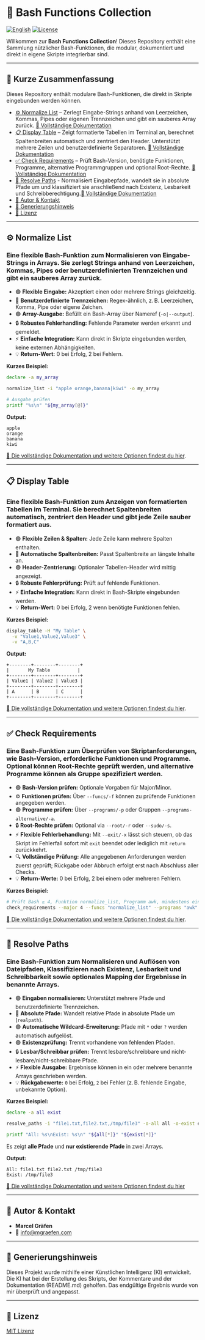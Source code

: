 # 📂 Bash Functions Collection

[![English](https://img.shields.io/badge/Sprache-English-blue)](./README.md)
[![License](https://img.shields.io/badge/license-MIT-lightgrey.svg)](https://opensource.org/licenses/MIT)

Willkommen zur **Bash Functions Collection**!
Dieses Repository enthält eine Sammlung nützlicher Bash-Funktionen, die modular, dokumentiert und direkt in eigene Skripte integrierbar sind.

---

## 📌 Kurze Zusammenfassung

Dieses Repository enthält modulare Bash-Funktionen, die direkt in Skripte eingebunden werden können.

* [⚙️ Normalize List](#%EF%B8%8F-normalize-list) – Zerlegt Eingabe-Strings anhand von Leerzeichen, Kommas, Pipes oder eigenen Trennzeichen und gibt ein sauberes Array zurück. [🔗 Vollständige Dokumentation](Normalize_List/README.de.md)
* [📋 Display Table](#-display-table) – Zeigt formatierte Tabellen im Terminal an, berechnet Spaltenbreiten automatisch und zentriert den Header. Unterstützt mehrere Zeilen und benutzerdefinierte Separatoren. [🔗 Vollständige Dokumentation](Display_Table/README.de.md)
* [✅ Check Requirements](#-check-requirements) – Prüft Bash-Version, benötigte Funktionen, Programme, alternative Programmgruppen und optional Root-Rechte. [🔗 Vollständige Dokumentation](Check_Requirements/README.de.md)
* [📂 Resolve Paths](#-resolve-paths) - Normalisiert Eingabepfade, wandelt sie in absolute Pfade um und klassifiziert sie anschließend nach Existenz, Lesbarkeit und Schreibberechtigung.[🔗 Vollständige Dokumentation](Resolve_Paths/README.de.md)
* [👤 Autor & Kontakt](#-autor--kontakt)
* [🤖 Generierungshinweis](#-generierungshinweis)
* [📜 Lizenz](#-lizenz)

---

## ⚙️ Normalize List

### Eine flexible Bash-Funktion zum Normalisieren von Eingabe-Strings in Arrays. Sie zerlegt Strings anhand von Leerzeichen, Kommas, Pipes oder benutzerdefinierten Trennzeichen und gibt ein sauberes Array zurück.

* 🟢 **Flexible Eingabe:** Akzeptiert einen oder mehrere Strings gleichzeitig.
* 🔹 **Benutzerdefinierte Trennzeichen:** Regex-ähnlich, z. B. Leerzeichen, Komma, Pipe oder eigene Zeichen.
* 🟣 **Array-Ausgabe:** Befüllt ein Bash-Array über Nameref (`-o|--output`).
* 🔒 **Robustes Fehlerhandling:** Fehlende Parameter werden erkannt und gemeldet.
* ⚡ **Einfache Integration:** Kann direkt in Skripte eingebunden werden, keine externen Abhängigkeiten.
* 💡 **Return-Wert:** 0 bei Erfolg, 2 bei Fehlern.

**Kurzes Beispiel:**

```bash
declare -a my_array

normalize_list -i "apple orange,banana|kiwi" -o my_array

# Ausgabe prüfen
printf "%s\n" "${my_array[@]}"
```

**Output:**

```
apple
orange
banana
kiwi
```

[🔗 Die vollständige Dokumentation und weitere Optionen findest du hier](Normalize_List/README.de.md).

---

## 📋 Display Table

### Eine flexible Bash-Funktion zum Anzeigen von formatierten Tabellen im Terminal. Sie berechnet Spaltenbreiten automatisch, zentriert den Header und gibt jede Zeile sauber formatiert aus.

* 🟢 **Flexible Zeilen & Spalten:** Jede Zeile kann mehrere Spalten enthalten.
* 🔹 **Automatische Spaltenbreiten:** Passt Spaltenbreite an längste Inhalte an.
* 🟣 **Header-Zentrierung:** Optionaler Tabellen-Header wird mittig angezeigt.
* 🔒 **Robuste Fehlerprüfung:** Prüft auf fehlende Funktionen.
* ⚡ **Einfache Integration:** Kann direkt in Bash-Skripte eingebunden werden.
* 💡 **Return-Wert:** 0 bei Erfolg, 2 wenn benötigte Funktionen fehlen.

**Kurzes Beispiel:**

```bash
display_table -H "My Table" \
  -v "Value1,Value2,Value3" \
  -v "A,B,C"
```

**Output:**

```
+--------+--------+--------+
|       My Table          |
+--------+--------+--------+
| Value1 | Value2 | Value3 |
+--------+--------+--------+
| A      | B      | C      |
+--------+--------+--------+
```

[🔗 Die vollständige Dokumentation und weitere Optionen findest du hier](Display_Table/README.de.md).

---

## ✅ Check Requirements

### Eine Bash-Funktion zum Überprüfen von Skriptanforderungen, wie Bash-Version, erforderliche Funktionen und Programme. Optional können Root-Rechte geprüft werden, und alternative Programme können als Gruppe spezifiziert werden.

* 🟢 **Bash-Version prüfen:** Optionale Vorgaben für Major/Minor.
* ⚙️ **Funktionen prüfen:** Über `--funcs/-f` können zu prüfende Funktionen angegeben werden.
* 🟣 **Programme prüfen:** Über `--programs/-p` oder Gruppen `--programs-alternative/-a`.
* 🔒 **Root-Rechte prüfen:** Optional via `--root/-r` oder `--sudo/-s`.
* ⚡ **Flexible Fehlerbehandlung:** Mit `--exit/-x` lässt sich steuern, ob das Skript im Fehlerfall sofort mit `exit` beendet oder lediglich mit `return` zurückkehrt.
* 🔍 **Vollständige Prüfung:** Alle angegebenen Anforderungen werden zuerst geprüft; Rückgabe oder Abbruch erfolgt erst nach Abschluss aller Checks.
* 💡 **Return-Werte:** 0 bei Erfolg, 2 bei einem oder mehreren Fehlern.

**Kurzes Beispiel:**

```bash
# Prüft Bash ≥ 4, Funktion normalize_list, Programm awk, mindestens eines der Programme git oder svn, und Root-Rechte
check_requirements --major 4 --funcs "normalize_list" --programs "awk" --programs-alternative "git svn" --root
```

[🔗 Die vollständige Dokumentation und weitere Optionen findest du hier](Check_Requirements/README.de.md).

---
## 📂 Resolve Paths

### Eine Bash-Funktion zum Normalisieren und Auflösen von Dateipfaden, Klassifizieren nach Existenz, Lesbarkeit und Schreibbarkeit sowie optionales Mapping der Ergebnisse in benannte Arrays.

* 🟢 **Eingaben normalisieren:** Unterstützt mehrere Pfade und benutzerdefinierte Trennzeichen.
* 🔹 **Absolute Pfade:** Wandelt relative Pfade in absolute Pfade um (`realpath`).
* 🟣 **Automatische Wildcard-Erweiterung:** Pfade mit `*` oder `?` werden automatisch aufgelöst.
* 🟣 **Existenzprüfung:** Trennt vorhandene von fehlenden Pfaden.
* 🔒 **Lesbar/Schreibbar prüfen:** Trennt lesbare/schreibbare und nicht-lesbare/nicht-schreibbare Pfade.
* ⚡ **Flexible Ausgabe:** Ergebnisse können in ein oder mehrere benannte Arrays geschrieben werden.
* 💡 **Rückgabewerte:** `0` bei Erfolg, `2` bei Fehler (z. B. fehlende Eingabe, unbekannte Option).

**Kurzes Beispiel:**

```bash
declare -a all exist

resolve_paths -i "file1.txt,file2.txt,/tmp/file3" -o-all all -o-exist exist

printf "All: %s\nExist: %s\n" "${all[*]}" "${exist[*]}"
```

Es zeigt **alle Pfade** und **nur existierende Pfade** in zwei Arrays.

**Output:**

```
All: file1.txt file2.txt /tmp/file3
Exist: /tmp/file3
```

[🔗 Die vollständige Dokumentation und weitere Optionen findest du hier](Resolve_Paths/README.de.md)

---


## 👤 Autor & Kontakt

* **Marcel Gräfen**
* 📧 [info@mgraefen.com](mailto:info@mgraefen.com)

---

## 🤖 Generierungshinweis

Dieses Projekt wurde mithilfe einer Künstlichen Intelligenz (KI) entwickelt.
Die KI hat bei der Erstellung des Skripts, der Kommentare und der Dokumentation (README.md) geholfen.
Das endgültige Ergebnis wurde von mir überprüft und angepasst.

---

## 📜 Lizenz

[MIT Lizenz](LICENSE)
